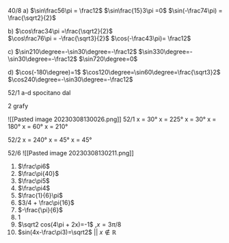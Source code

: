 
40/8
a)
$\sin\frac56\pi = \frac12$
$\sin\frac{15}3\pi =0$
$\sin(-\frac74\pi) = \frac{\sqrt2}{2}$

b)
$\cos\frac34\pi  =\frac{\sqrt2}{2}$  
$\cos\frac76\pi = -\frac{\sqrt3}{2}$
$\cos(-\frac43\pi)= \frac12$

c)
$\sin210\degree=-\sin30\degree=-\frac12$
$\sin330\degree=-\sin30\degree=-\frac12$
$\sin720\degree=0$

d)
$\cos(-180\degree)=1$
$\cos120\degree=\sin60\degree=\frac{\sqrt3}2$
$\cos240\degree=-\sin30\degree=-\frac12$


52/1 a-d
spocitano dal

2 grafy 

![[Pasted image 20230308130026.png]]
52/1
x = 30°
x = 225°
x = 30°
x = 180°
x = 60°
x =  210°

52/2
x = 240°
x = 45°
x = 45°



52/6
![[Pasted image 20230308130211.png]]

1. $\frac\pi6$
2. $\frac\pi{40}$
3. $\frac\pi5$
4. $\frac\pi4$
5. $\frac{1}{6}\pi$
6. $3/4 + \frac\pi{16}$
7. $-\frac{\pi}{6}$
8. 1
9. $\sqrt2 cos(4\pi + 2x)=-1$ ,$x = 3\pi/8$
10. $sin(4x-\frac\pi3)=\sqrt2$ || $x \notin \mathbb{R}$




